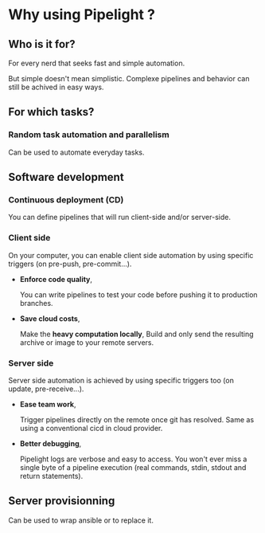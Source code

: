 <script setup lang="ts">
import Features from "@components/Features.vue";
</script>

# Why using Pipelight ?

<Features/>

## Who is it for?

For every nerd that seeks fast and simple automation.

But simple doesn't mean simplistic.
Complexe pipelines and behavior can still be achived in easy ways.

## For which tasks?

### Random task automation and parallelism

Can be used to automate everyday tasks.

## Software development

### Continuous deployment (CD)

You can define pipelines that will run client-side and/or server-side.

### Client side

On your computer, you can enable client side automation by using specific triggers (on pre-push, pre-commit...).

- **Enforce code quality**,

  You can write pipelines to test your code before pushing it to production branches.

- **Save cloud costs**,

  Make the **heavy computation locally**,
  Build and only send the resulting archive or image to your remote servers.

### Server side

Server side automation is achieved by using specific triggers too (on update, pre-receive...).

- **Ease team work**,

  Trigger pipelines directly on the remote once git has resolved.
  Same as using a conventional cicd in cloud provider.

- **Better debugging**,

  Pipelight logs are verbose and easy to access.
  You won't ever miss a single byte of a pipeline execution (real commands, stdin, stdout and return statements).

## Server provisionning

Can be used to wrap ansible or to replace it.
